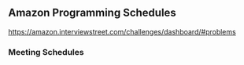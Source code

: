 ## Amazon Programming Schedules
https://amazon.interviewstreet.com/challenges/dashboard/#problems

### Meeting Schedules